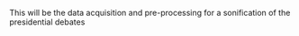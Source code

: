 This will be the data acquisition and pre-processing for a sonification of the presidential debates
